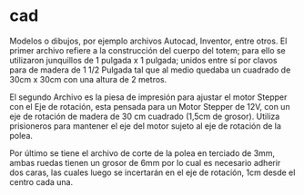 # cad

Modelos o dibujos, por ejemplo archivos Autocad, Inventor, entre otros. 
El primer archivo refiere a la construcción del cuerpo del totem; para ello se utilizaron junquillos de 1 pulgada x 1 pulgada; unidos entre sí por clavos para de madera de 1 1/2 Pulgada tal que al medio quedaba un cuadrado de 30cm x 30cm con una altura de 2 metros.

El segundo Archivo es la piesa de impresión para ajustar el motor Stepper con el Eje de rotación, esta pensada para un Motor Stepper de 12V, con un eje de rotación de madera de 30 cm cuadrado (1,5cm de grosor). Utiliza prisioneros para mantener el eje del motor sujeto al eje de rotación de la polea.

Por último se tiene el archivo de corte de la polea en terciado de 3mm, ambas ruedas tienen un grosor de 6mm por lo cual es necesario adherir dos caras, las cuales luego se incertarán en el eje de rotación, 1cm desde el centro cada una.
